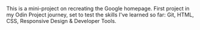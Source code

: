 This is a mini-project on recreating the Google homepage. 
First project in my Odin Project journey, set to test the skills I've learned so far: Git, HTML, CSS, Responsive Design & Developer Tools. 